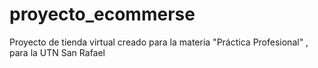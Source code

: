 # proyecto_ecommerse
Proyecto de tienda virtual creado para la materia "Práctica Profesional" , para la UTN San Rafael
